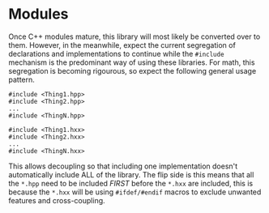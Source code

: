 # Modules

Once C++ modules mature, this library will most likely be converted over to them.  However, in the meanwhile, expect the current segregation of declarations and implementations to continue while the `#include` mechanism is the predominant way of using these libraries.  For math, this segregation is becoming rigourous, so expect the following general usage pattern.

```
#include <Thing1.hpp>
#include <Thing2.hpp>
...
#include <ThingN.hpp>

#include <Thing1.hxx>
#include <Thing2.hxx>
...
#include <ThingN.hxx>
```

This allows decoupling so that including one implementation doesn't automatically include ALL of the library.  The flip side is this means that all the `*.hpp` need to be included *FIRST* before the `*.hxx` are included, this is because the `*.hxx` will be using `#ifdef/#endif` macros to exclude unwanted features and cross-coupling.
